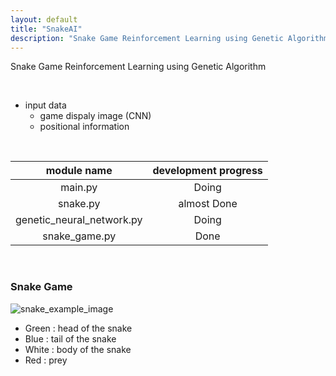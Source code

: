 ```yaml
---
layout: default
title: "SnakeAI"
description: "Snake Game Reinforcement Learning using Genetic Algorithm"
---
```

Snake Game Reinforcement Learning using Genetic Algorithm

<br>

- input data
  - game dispaly image (CNN)
  - positional information

<br>

module name               | development progress
:------------------------:|:---------------------:
main.py                   | Doing
snake.py                  | almost Done
genetic_neural_network.py | Doing
snake_game.py             | Done

<br>

### Snake Game
![snake_example_image](https://user-images.githubusercontent.com/52781854/64615321-48a9cc80-d415-11e9-8f7f-8c34788ba3ad.PNG)

- Green : head of the snake
- Blue  : tail of the snake
- White : body of the snake
- Red   : prey
